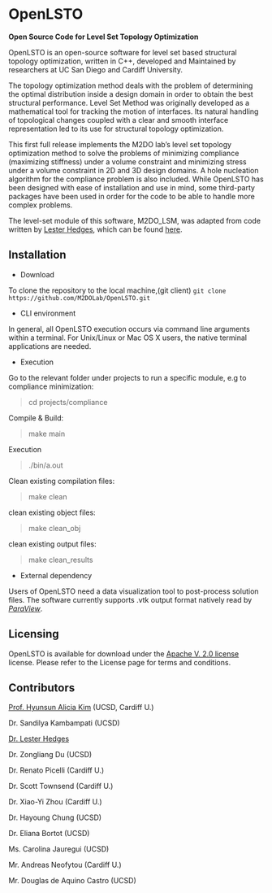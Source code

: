 # OpenLSTO
**Open Source Code for Level Set Topology Optimization**

OpenLSTO is an open-source software for level set based structural topology optimization, written in C++, developed and Maintained by researchers at UC San Diego and Cardiff University.

The topology optimization method deals with the problem of determining the optimal distribution inside a design domain in order to obtain the best structural performance. Level Set Method was originally developed as a mathematical tool for tracking the motion of interfaces. Its natural handling of topological changes coupled with a clear and smooth interface representation led to its use for structural topology optimization.

This first full release implements the M2DO lab’s level set topology optimization method to solve the problems of minimizing compliance (maximizing stiffness) under a volume constraint and minimizing stress under a volume constraint in 2D and 3D design domains. A hole nucleation algorithm for the compliance problem is also included. While OpenLSTO has been designed with ease of installation and use in mind, some third-party packages have been used in order for the code to be able to handle more complex problems.

The level-set module of this software, M2DO_LSM, was adapted from code written by [Lester Hedges](https://github.com/lohedges/slsm), which can be found [here](https://github.com/lohedges/slsm).

## Installation
-  Download

To clone the repository to the local machine,(git client) 
```git clone https://github.com/M2DOLab/OpenLSTO.git```

<!---
	The Zip file is also available with the following static link:
	[Download link]() TODO: include link once added to website
	--->

- CLI environment

In general, all OpenLSTO execution occurs via command line arguments within a terminal. For Unix/Linux or Mac OS X users, the native terminal applications are needed. 

- Execution

Go to the relevant folder under projects to run a specific module, e.g to compliance minimization:
> cd projects/compliance

Compile & Build: 
> make main

Execution
> ./bin/a.out

Clean existing compilation files:
> make clean

clean existing object files:
> make clean_obj

clean existing output files:
> make clean_results

- External dependency

Users of OpenLSTO need a data visualization tool to post-process solution files. The software currently supports .vtk output format natively read by [*ParaView*](https://www.paraview.org/).

## Licensing
OpenLSTO is available for download under the [Apache V. 2.0 license](http://www.apache.org/licenses/LICENSE-2.0) license. Please refer to the License page for terms and conditions.

## Contributors

[Prof. Hyunsun Alicia Kim](http://m2do.ucsd.edu) (UCSD, Cardiff U.)

Dr. Sandilya Kambampati (UCSD)

[Dr. Lester Hedges](http://lesterhedges.net)

Dr. Zongliang Du (UCSD)

Dr. Renato Picelli (Cardiff U.)

Dr. Scott Townsend (Cardiff U.)

Dr. Xiao-Yi Zhou (Cardiff U.)

Dr. Hayoung Chung (UCSD)

Dr. Eliana Bortot (UCSD)

Ms. Carolina Jauregui (UCSD)

Mr. Andreas Neofytou (Cardiff U.)

Mr. Douglas de Aquino Castro (UCSD)